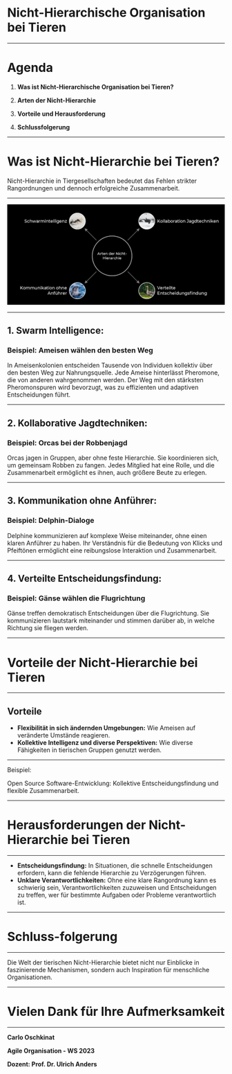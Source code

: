 
# Nicht-Hierarchische Organisation bei Tieren

---

# Agenda

1. **Was ist Nicht-Hierarchische Organisation bei Tieren?**

2. **Arten der Nicht-Hierarchie**

4. **Vorteile und Herausforderung**

5. **Schlussfolgerung**

---

# Was ist Nicht-Hierarchie bei Tieren?

Nicht-Hierarchie in Tiergesellschaften bedeutet das Fehlen strikter Rangordnungen und dennoch erfolgreiche Zusammenarbeit.

---

![Picture](<Picture Black.png>)

---

## 1. Swarm Intelligence:

### Beispiel: Ameisen wählen den besten Weg
In Ameisenkolonien entscheiden Tausende von Individuen kollektiv über den besten Weg zur Nahrungsquelle. Jede Ameise hinterlässt Pheromone, die von anderen wahrgenommen werden. Der Weg mit den stärksten Pheromonspuren wird bevorzugt, was zu effizienten und adaptiven Entscheidungen führt.

---

## 2. Kollaborative Jagdtechniken:

### Beispiel: Orcas bei der Robbenjagd
Orcas jagen in Gruppen, aber ohne feste Hierarchie. Sie koordinieren sich, um gemeinsam Robben zu fangen. Jedes Mitglied hat eine Rolle, und die Zusammenarbeit ermöglicht es ihnen, auch größere Beute zu erlegen.

---

## 3. Kommunikation ohne Anführer: 

### Beispiel: Delphin-Dialoge
Delphine kommunizieren auf komplexe Weise miteinander, ohne einen klaren Anführer zu haben. Ihr Verständnis für die Bedeutung von Klicks und Pfeiftönen ermöglicht eine reibungslose Interaktion und Zusammenarbeit.

---

## 4. Verteilte Entscheidungsfindung: 

### Beispiel: Gänse wählen die Flugrichtung
Gänse treffen demokratisch Entscheidungen über die Flugrichtung. Sie kommunizieren lautstark miteinander und stimmen darüber ab, in welche Richtung sie fliegen werden. 

---

# Vorteile der Nicht-Hierarchie bei Tieren

---

## Vorteile

- **Flexibilität in sich ändernden Umgebungen:** Wie Ameisen auf veränderte Umstände reagieren.
- **Kollektive Intelligenz und diverse Perspektiven:** Wie diverse Fähigkeiten in tierischen Gruppen genutzt werden.

---

Beispiel:

Open Source Software-Entwicklung: Kollektive Entscheidungsfindung und flexible Zusammenarbeit.

---

# Herausforderungen der Nicht-Hierarchie bei Tieren

---

- **Entscheidungsfindung:** In Situationen, die schnelle Entscheidungen erfordern, kann die fehlende Hierarchie zu Verzögerungen führen.
- **Unklare Verantwortlichkeiten:** Ohne eine klare Rangordnung kann es schwierig sein, Verantwortlichkeiten zuzuweisen und Entscheidungen zu treffen, wer für bestimmte Aufgaben oder Probleme verantwortlich ist.

---

# Schluss-folgerung

---

Die Welt der tierischen Nicht-Hierarchie bietet nicht nur Einblicke in faszinierende Mechanismen, sondern auch Inspiration für menschliche Organisationen.

---

# Vielen Dank für Ihre Aufmerksamkeit

---

**Carlo Oschkinat**

**Agile Organisation - WS 2023**

**Dozent: Prof. Dr. Ulrich Anders**